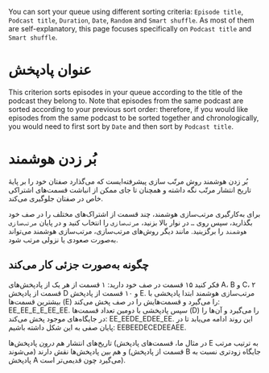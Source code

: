 You can sort your queue using different sorting criteria: `Episode title`, `Podcast title`, `Duration`, `Date`, `Random` and `Smart shuffle`. As most of them are self-explanatory, this page focuses specifically on `Podcast title` and `Smart shuffle`.

# عنوان پادپخش

This criterion sorts episodes in your queue according to the title of the podcast they belong to. Note that episodes from the same podcast are sorted according to your previous sort order: therefore, if you would like episodes from the same podcast to be sorted together and chronologically, you would need to first sort by `Date` and then sort by `Podcast title`.

# بُر زدن هوشمند

بُر زدن هوشمند روش مرتّب سازی پیشرفته‌ایست که می‌گذارد صفتان خود را بر پایهٔ تاریخ انتشار مرتّب نگه داشته و همچنان تا جای ممکن از انباشت قسمت‌های اشتراکی خاص در صفتان جلوگیری می‌کند.

برای به‌کارگیری مرتب‌سازی هوشمند، چند قسمت از اشتراک‌های مختلف را در صف خود بگذارید، سپس روی `…` در نوار بالا بزنید، `مرتب‌سازی` را انتخاب کنید و در پایان `مرتب‌سازی هوشمند` را برگزینید. مانند دیگر روش‌های مرتب‌سازی، مرتب‌سازی هوشمند می‌تواند به‌صورت صعودی یا نزولی مرتب شود.

## چگونه به‌صورت جزئی کار می‌کند

فکر کنید ۱۵ قسمت در صف خود دارید: ۱ قسمت از هر یک از پادپخش‌های A، B و C، ۲ قسمت از پادپخش D و ۱۰ قسمت از پادپخش E. مرتب‌سازی هوشمند ابتدا پادپخشی با بیشترین قسمت‌ها (E) را می‌گیرد و قسمت‌هایش را در صف پخش می‌کند: EE_EE_E_E_EE_EE. سپس پادپخشی با دومین تعداد قسمت‌ها (D) را می‌گیرد و آن‌ها را در جایگاه‌های موجود پخش می‌کند: EE_EEDE_EDEE_EE. این روند ادامه می‌یابد تا در پایان صفی به این شکل داشته باشیم: EEBEEDECEDEEAEE.

تاریخ‌های انتشار هم *درون* پادپخش‌ها (در مثال ما، قسمت‌های پادپخش E به ترتیب مرتب می‌شوند) و هم *بین* پادپخش‌ها نقش دارند (قسمت از پادپخش B جایگاه زودتری نسبت به پادپخش A می‌گیرد چون قدیمی‌تر است).
